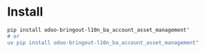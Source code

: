 # Install

```bash
pip install odoo-bringout-l10n_ba_account_asset_management"
# or
uv pip install odoo-bringout-l10n_ba_account_asset_management"
```
